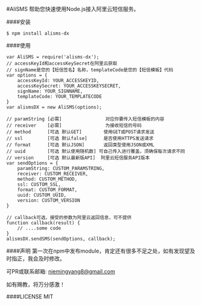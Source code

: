 #AliSMS
帮助您快速使用Node.js接入阿里云短信服务。

####安装

```
$ npm install alisms-dx
```

####使用

```
var AliSMS = require('alisms-dx');
// accessKeyId和accessKeySecret在阿里云获取
// signName是您的【短信签名】名称，templateCode是您的【短信模板】代码
var options = {
    accessKeyId: YOUR_ACCESSKEYID, 
    accessKeySecret: YOUR_ACCESSKEYSECRET, 
    signName: YOUR_SIGNNAME, 
    templateCode: YOUR_TEMPLATECODE
}
var alismsDX = new AliSMS(options);

// paramString [必需]                对应你要传入短信模板的内容
// receiver    [必需]                为接收短信的号码
// method      [可选 默认GET]        使用GET或POST请求发送
// ssl         [可选 默认false]      是否使用HTTPS发送请求
// format      [可选 默认JSON]       返回类型使用JSON或XML
// uuid        [可选 默认使用随机数] 可自己传入进行覆盖，须确保每次请求不同
// version     [可选 默认最新版API]  阿里云短信服务API版本
var sendOptions = {
    paramString: CUSTOM_PARAMSTRING, 
    receiver: CUSTOM_RECEIVER, 
    method: CUSTOM_METHOD, 
    ssl: CUSTOM_SSL, 
    format: CUSTOM_FORMAT, 
    uuid: CUSTOM_UUID, 
    version: CUSTOM_VERSION
}

// callback可选，接受的参数为阿里云返回信息，可不提供
function callback(result) {
    // ....some code
}
alismsDX.sendSMS(sendOptions, callback);
```

####声明
第一次在npm中发布module，肯定还有很多不足之处，如有发现望及时指正，我会及时修改。

可PR或联系邮箱: [niemingyang8@gmail.com](mailto:niemingyang8@gmail.com)

如有赐教，将万分感激！


####LICENSE
MIT